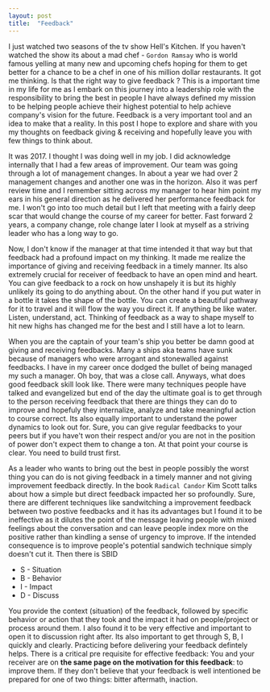 ```yaml
---
layout: post
title:  "Feedback"
---
```


I just watched two seasons of the tv show Hell's Kitchen. If you haven't watched the show its about a mad chef - `Gordon Ramsay` who is world famous
yelling at many new and upcoming chefs hoping for them to get better for a chance to be a chef in one of his million dollar restaurants.
It got me thinking. Is that the right way to give feedback ? This is a important time in my life for me as I embark on this journey into a leadership role with the responsibility to bring the best in people
I have always defined my mission to be helping people achieve their highest potential to help achieve company's vision for the future.
Feedback is a very important tool and an idea to make that a reality. In this post I hope to explore and share with you my thoughts on feedback giving & receiving and hopefully leave you with few things to think about.

It was 2017. I thought I was doing well in my job. I did acknowledge internally that I had a few areas of improvement. Our team was going through a lot of management changes. In about a year we had over 2 management changes and another one was in the horizon. Also it was perf review time and I remember sitting across my manager to hear him point my ears in his general direction as he delivered her performance feedback for me. I won't go into too much detail but I left that meeting with a fairly deep scar that would change the course of my career for better. Fast forward 2 years, a company change, role change later I look at myself as a striving leader who has a long way to go. 

Now, I don't know if the manager at that time intended it that way but that feedback had a profound impact on my thinking. It made me realize the importance of giving and receiving feedback in a timely manner. Its also extremely crucial for receiver of feedback to have an open mind and heart. You can give feedback to a rock on how unshapely it is but its highly unlikely its going to do anything about. On the other hand if you put water in a bottle it takes the shape of the bottle. You can create a beautiful pathway for it to travel and it will flow the way you direct it. If anything be like water. Listen, understand, act. Thinking of feedback as a way to shape myself to hit new highs has changed me for the best and I still have a lot to learn.


When you are the captain of your team's ship you better be damn good at giving and receiving feedbacks. Many a ships aka teams have sunk because of managers who were arrogant and stonewalled against feedbacks. I have in my career once dodged the bullet of being managed my such a manager. Oh boy, that was a close call. Anyways, what does good feedback skill look like. There were many techniques people have talked and evangelized but end of the day the ultimate goal is to get through to the person receiving feedback that there are things they can do to improve and hopefuly they internalize, analyze and take meaningful action to course correct. Its also equally important to understand the power dynamics to look out for. Sure, you can give regular feedbacks to your peers but if you have't won their respect and/or you are not in the position of power don't expect them to change a ton. At that point your course is clear. You need to build trust first.

As a leader who wants to bring out the best in people possibly the worst thing you can do is not giving feedback in a timely manner and not giving improvement feedback directly. In the book `Radical Candor` Kim Scott talks about how a simple but direct feedback impacted her so profoundly. Sure, there are different techniques like sandwitching a improvement feedback between two postive feedbacks and it has its advantages but I found it to be ineffective as it dilutes the point of the message leaving people with mixed feelings about the conversation and can leave people index more on the positive rather than kindling a sense of urgency to improve. If the intended consequence is to improve people's potential sandwich technique simply doesn't cut it. Then there is SBID

* S - Situation
* B - Behavior
* I - Impact
* D - Discuss

You provide the context (situation) of the feedback, followed by specific behavior or action that they took and the impact it had on people/project or process around them. I also found it to be very effective and important to open it to discussion right after. Its also important to get through S, B, I quickly and clearly. Practicing before delivering your feedback defintely helps. 
There is a critical pre requisite for effective feedback: You and your receiver are on **the same page on the motivation for this feedback**: to improve them. If they don't believe that your feedback is well intentioned be prepared for one of two things: bitter aftermath, inaction.
